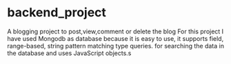 # backend_project
A blogging project to post,view,comment or delete the blog
For this project I have used Mongodb as database because it is easy to use, it supports field, range-based, string pattern matching type queries. for searching the data in the database and uses JavaScript objects.s
